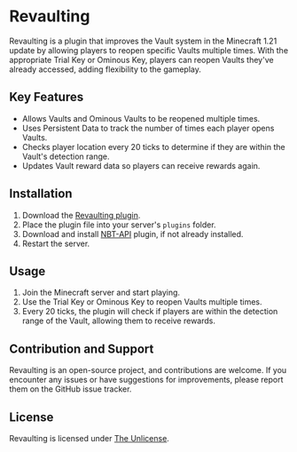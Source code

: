 # Revaulting

Revaulting is a plugin that improves the Vault system in the Minecraft 1.21 update by allowing players to reopen specific Vaults multiple times. With the appropriate Trial Key or Ominous Key, players can reopen Vaults they've already accessed, adding flexibility to the gameplay.

## Key Features
- Allows Vaults and Ominous Vaults to be reopened multiple times.
- Uses Persistent Data to track the number of times each player opens Vaults.
- Checks player location every 20 ticks to determine if they are within the Vault's detection range.
- Updates Vault reward data so players can receive rewards again.

## Installation
1. Download the [Revaulting plugin](https://github.com/minacle/revaulting/releases/latest).
2. Place the plugin file into your server's `plugins` folder.
3. Download and install [NBT-API](https://modrinth.com/plugin/nbtapi) plugin, if not already installed.
4. Restart the server.

## Usage
1. Join the Minecraft server and start playing.
2. Use the Trial Key or Ominous Key to reopen Vaults multiple times.
3. Every 20 ticks, the plugin will check if players are within the detection range of the Vault, allowing them to receive rewards.

## Contribution and Support
Revaulting is an open-source project, and contributions are welcome. If you encounter any issues or have suggestions for improvements, please report them on the GitHub issue tracker.

## License
Revaulting is licensed under [The Unlicense](https://unlicense.org/).
